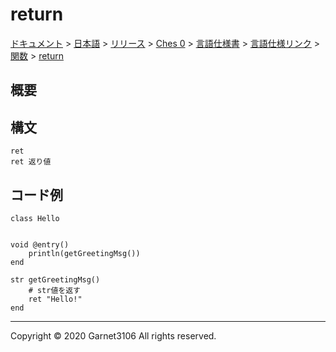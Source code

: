 # return

[ドキュメント](../../../../../../../index.md) > [日本語](../../../../../../index.md) > [リリース](../../../../../index.md) > [Ches 0](../../../../index.md) > [言語仕様書](../../../index.md) > [言語仕様リンク](../../index.md) > [関数](../index.md) > [return](./index.md)

## 概要

## 構文

```
ret
ret 返り値
```

## コード例

```
class Hello


void @entry()
    println(getGreetingMsg())
end

str getGreetingMsg()
    # str値を返す
    ret "Hello!"
end
```

---

Copyright © 2020 Garnet3106 All rights reserved.
